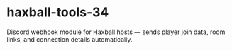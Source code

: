 # haxball-tools-34
Discord webhook module for Haxball hosts — sends player join data, room links, and connection details automatically.
